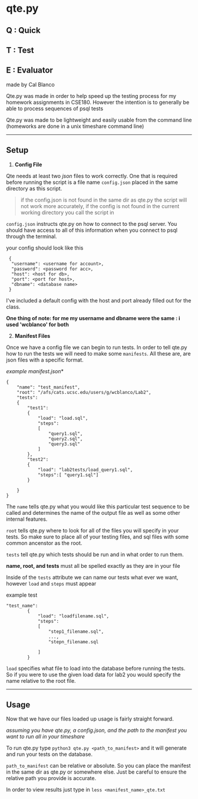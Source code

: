 # qte.py
## Q : Quick
## T : Test
## E : Evaluator

made by Cal Blanco

Qte.py was made in order to help speed up the testing process for my homework assignments in CSE180. 
However the intention is to generally be able to process sequences of psql tests

Qte.py was made to be lightweight and easily usable from the command line (homeworks are done in a unix timeshare command line)


---

## Setup

1. **Config File**

Qte needs at least two *json* files to work correctly. 
One that is required before running the script is a file name `config.json` placed in the same directory as this script.
> if the config.json is not found in the same dir as qte.py the script will not work 
> more accurately, if the config is not found in the current working directory you call the script in

`config.json` instructs qte.py on how to connect to the psql server. You should have access to all of this information when you connect to psql through the terminal. 

your config should look like this
```
 {
  "username": <username for account>,
  "password": <password for acc>,
  "host": <host for db>,
  "port": <port for host>,
  "dbname": <database name>
 }
```

I've included a default config with the host and port already filled out for the class. 

**One thing of note: for me my username and dbname were the same : i used 'wcblanco' for both**

2. **Manifest Files**


Once we have a config file we can begin to run tests. In order to tell qte.py how to run the tests we will need to make some `manifests`. All these are, are json files with a specific format.

*example manifest.json**
```
{
    "name": "test_manifest",
    "root": "/afs/cats.ucsc.edu/users/g/wcblanco/Lab2",
    "tests":
    {
        "test1":
        {
            "load": "load.sql",
            "steps": 
            [
                "query1.sql",
                "query2.sql",
                "query3.sql"
            ]
        },
        "test2":
        {
            "load": "lab2tests/load_query1.sql",
            "steps":[ "query1.sql"]
        }

    }
}
```

The `name` tells qte.py what you would like this particular test sequence to be called and determines the name of the output file as well as some other internal features.

`root` tells qte.py where to look for all of the files you will specify in your tests. So make sure to place all of your testing files, and sql files with some common ancenstor as the root.

`tests` tell qte.py which tests should be run and in what order to run them. 

**name, root, and tests** must all be spelled exactly as they are in your file

Inside of the `tests` attribute we can name our tests what ever we want, however `load` and `steps` must appear

example test

```
"test_name":
        {
            "load": "loadfilename.sql",
            "steps": 
            [
                "step1_filename.sql",
                ...,
                "stepn_filename.sql
                
            ]
        }
```

`load` specifies what file to load into the database before running the tests. So if you were to use the given load data for lab2 you would specify the name relative to the root file. 


---

## Usage
Now that we have our files loaded up usage is fairly straight forward.

*assuming you have qte.py, a config.json, and the path to the manifest you want to run all in your timeshare*

To run qte.py type `python3 qte.py <path_to_manifest>` and it will generate and run your tests on the database. 

`path_to_manifest` can be relative or absolute. So you can place the manifest in the same dir as qte.py or somewhere else. Just be careful to ensure the relative path you provide is accurate.

In order to view results just type in `less <manifest_name>_qte.txt`













